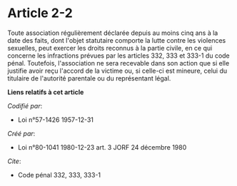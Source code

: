 # Article 2-2

Toute association régulièrement déclarée depuis au moins cinq ans à la date des faits, dont l'objet statutaire comporte la
lutte contre les violences sexuelles, peut exercer les droits reconnus à la partie civile, en ce qui concerne les infractions
prévues par les articles 332, 333 et 333-1 du code pénal. Toutefois, l'association ne sera recevable dans son action que si
elle justifie avoir reçu l'accord de la victime ou, si celle-ci est mineure, celui du titulaire de l'autorité parentale ou du
représentant légal.

**Liens relatifs à cet article**

_Codifié par_:

  - Loi n°57-1426 1957-12-31

_Créé par_:

  - Loi n°80-1041 1980-12-23 art. 3 JORF 24 décembre 1980

_Cite_:

  - Code pénal 332, 333, 333-1
